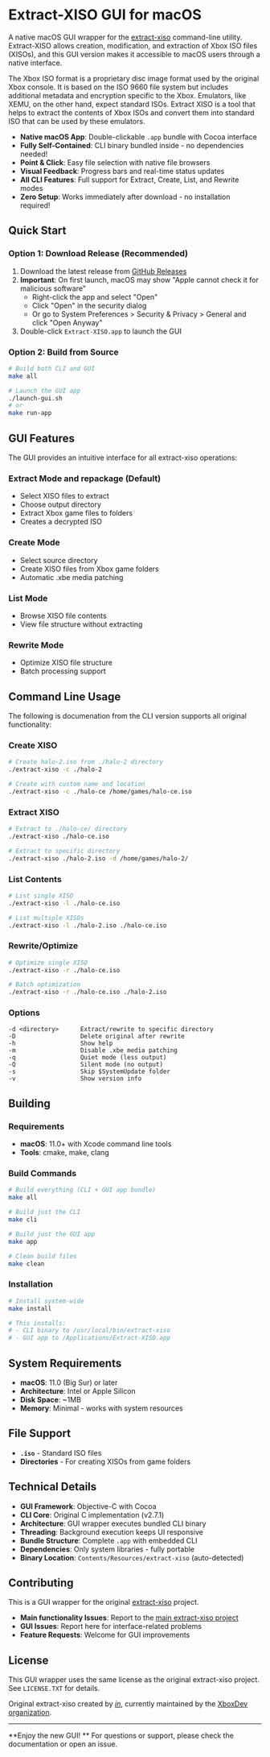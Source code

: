 # Extract-XISO GUI for macOS

A native macOS GUI wrapper for the [extract-xiso](https://github.com/XboxDev/extract-xiso) command-line utility. Extract-XISO allows creation, modification, and extraction of Xbox ISO files (XISOs), and this GUI version makes it accessible to macOS users through a native interface.

The Xbox ISO format is a proprietary disc image format used by the original Xbox console. It is based on the ISO 9660 file system but includes additional metadata and encryption specific to the Xbox. Emulators, like XEMU, on the other hand, expect standard ISOs. Extract XISO is a tool that helps to extract the contents of Xbox ISOs and convert them into standard ISO that can be used by these emulators.

- **Native macOS App**: Double-clickable `.app` bundle with Cocoa interface
- **Fully Self-Contained**: CLI binary bundled inside - no dependencies needed!
- **Point & Click**: Easy file selection with native file browsers  
- **Visual Feedback**: Progress bars and real-time status updates
- **All CLI Features**: Full support for Extract, Create, List, and Rewrite modes
- **Zero Setup**: Works immediately after download - no installation required!

##  Quick Start

### Option 1: Download Release (Recommended)
1. Download the latest release from [GitHub Releases](https://github.com/fuzzywalrus/extract-xiso-gui/releases)
2. **Important**: On first launch, macOS may show "Apple cannot check it for malicious software"
   - Right-click the app and select "Open" 
   - Click "Open" in the security dialog
   - Or go to System Preferences > Security & Privacy > General and click "Open Anyway"
3. Double-click `Extract-XISO.app` to launch the GUI


### Option 2: Build from Source
```bash
# Build both CLI and GUI
make all

# Launch the GUI app
./launch-gui.sh
# or
make run-app
```

## GUI Features

The GUI provides an intuitive interface for all extract-xiso operations:

### **Extract Mode and repackage** (Default)
- Select XISO files to extract
- Choose output directory  
- Extract Xbox game files to folders
- Creates a decrypted ISO

### **Create Mode**
- Select source directory
- Create XISO files from Xbox game folders
- Automatic .xbe media patching

### **List Mode** 
- Browse XISO file contents
- View file structure without extracting

### **Rewrite Mode**
- Optimize XISO file structure
- Batch processing support



## Command Line Usage

The following is documenation from the CLI version supports all original functionality:

### Create XISO
```bash
# Create halo-2.iso from ./halo-2 directory
./extract-xiso -c ./halo-2

# Create with custom name and location
./extract-xiso -c ./halo-ce /home/games/halo-ce.iso
```

### Extract XISO
```bash
# Extract to ./halo-ce/ directory
./extract-xiso ./halo-ce.iso

# Extract to specific directory
./extract-xiso ./halo-2.iso -d /home/games/halo-2/
```

### List Contents
```bash
# List single XISO
./extract-xiso -l ./halo-ce.iso

# List multiple XISOs
./extract-xiso -l ./halo-2.iso ./halo-ce.iso
```

### Rewrite/Optimize
```bash
# Optimize single XISO
./extract-xiso -r ./halo-ce.iso

# Batch optimization
./extract-xiso -r ./halo-ce.iso ./halo-2.iso
```

### Options
```
-d <directory>      Extract/rewrite to specific directory
-D                  Delete original after rewrite
-h                  Show help
-m                  Disable .xbe media patching
-q                  Quiet mode (less output)
-Q                  Silent mode (no output)
-s                  Skip $SystemUpdate folder
-v                  Show version info
```

##  Building

### Requirements
- **macOS**: 11.0+ with Xcode command line tools
- **Tools**: cmake, make, clang

### Build Commands
```bash
# Build everything (CLI + GUI app bundle)
make all

# Build just the CLI
make cli

# Build just the GUI app
make app

# Clean build files
make clean
```

### Installation
```bash
# Install system-wide
make install

# This installs:
# - CLI binary to /usr/local/bin/extract-xiso
# - GUI app to /Applications/Extract-XISO.app
```

## System Requirements

- **macOS**: 11.0 (Big Sur) or later
- **Architecture**: Intel or Apple Silicon
- **Disk Space**: ~1MB
- **Memory**: Minimal - works with system resources

## File Support

- **`.iso`** - Standard ISO files
- **Directories** - For creating XISOs from game folders

## Technical Details

- **GUI Framework**: Objective-C with Cocoa
- **CLI Core**: Original C implementation (v2.7.1)
- **Architecture**: GUI wrapper executes bundled CLI binary
- **Threading**: Background execution keeps UI responsive
- **Bundle Structure**: Complete `.app` with embedded CLI
- **Dependencies**: Only system libraries - fully portable
- **Binary Location**: `Contents/Resources/extract-xiso` (auto-detected)

## Contributing

This is a GUI wrapper for the original [extract-xiso](https://github.com/XboxDev/extract-xiso) project. 

- **Main functionality Issues**: Report to the [main extract-xiso project](https://github.com/XboxDev/extract-xiso)
- **GUI Issues**: Report here for interface-related problems
- **Feature Requests**: Welcome for GUI improvements

##  License

This GUI wrapper uses the same license as the original extract-xiso project. See `LICENSE.TXT` for details.

Original extract-xiso created by [*in*](mailto:in@fishtank.com), currently maintained by the [XboxDev organization](https://github.com/XboxDev/XboxDev).

---

**Enjoy the new GUI! ** For questions or support, please check the documentation or open an issue.
